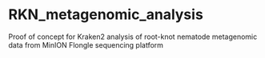 # RKN_metagenomic_analysis
Proof of concept for Kraken2 analysis of root-knot nematode metagenomic data from MinION Flongle sequencing platform
